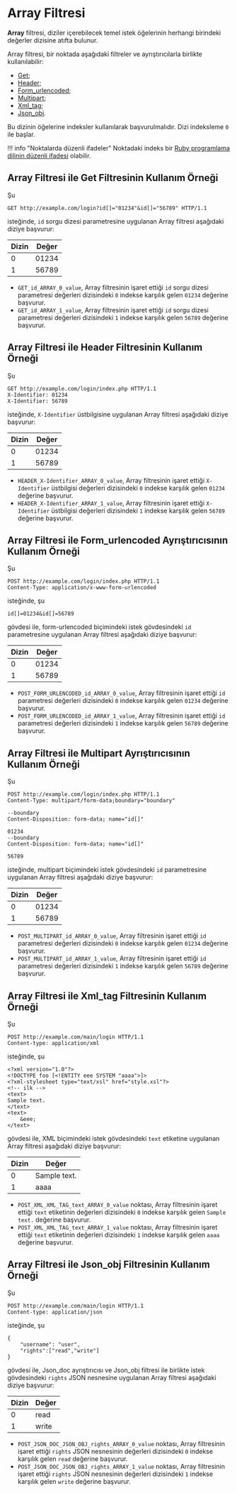 [link-ruby]:        http://ruby-doc.org/core-2.6.1/doc/regexp_rdoc.html

[anchor1]:      #the-example-of-using-the-get-filter-with-the-array-filter
[anchor2]:      #the-example-of-using-the-header-filter-with-the-array-filter
[anchor3]:      #the-example-of-using-the-form_urlencoded-parser-and-the-array-filter
[anchor4]:      #the-example-of-using-the-multipart-parser-and-the-array-filter
[anchor5]:      #the-example-of-using-the-xml_tag-filter-and-the-array-filter
[anchor6]:      #the-example-of-using-the-json_obj-filter-and-the-array-filter


# Array Filtresi

**Array** filtresi, diziler içerebilecek temel istek öğelerinin herhangi birindeki değerler dizisine atıfta bulunur.

Array filtresi, bir noktada aşağıdaki filtreler ve ayrıştırıcılarla birlikte kullanılabilir:
* [Get][anchor1];
* [Header][anchor2];
* [Form_urlencoded][anchor3];
* [Multipart][anchor4];
* [Xml_tag][anchor5];
* [Json_obj][anchor6].

Bu dizinin öğelerine indeksler kullanılarak başvurulmalıdır. Dizi indeksleme `0` ile başlar.

!!! info "Noktalarda düzenli ifadeler"
    Noktadaki indeks bir [Ruby programlama dilinin düzenli ifadesi][link-ruby] olabilir.  

## Array Filtresi ile Get Filtresinin Kullanım Örneği

Şu

```
GET http://example.com/login?id[]="01234"&id[]="56789" HTTP/1.1
```

isteğinde, `id` sorgu dizesi parametresine uygulanan Array filtresi aşağıdaki diziye başvurur:

| Dizin  | Değer    |
|--------|----------|
| 0      | 01234    |
| 1      | 56789    |

* `GET_id_ARRAY_0_value`, Array filtresinin işaret ettiği `id` sorgu dizesi parametresi değerleri dizisindeki `0` indekse karşılık gelen `01234` değerine başvurur.
* `GET_id_ARRAY_1_value`, Array filtresinin işaret ettiği `id` sorgu dizesi parametresi değerleri dizisindeki `1` indekse karşılık gelen `56789` değerine başvurur.

## Array Filtresi ile Header Filtresinin Kullanım Örneği

Şu

```
GET http://example.com/login/index.php HTTP/1.1
X-Identifier: 01234
X-Identifier: 56789
```

isteğinde, `X-Identifier` üstbilgisine uygulanan Array filtresi aşağıdaki diziye başvurur:

| Dizin  | Değer    |
|--------|----------|
| 0      | 01234    |
| 1      | 56789    |

* `HEADER_X-Identifier_ARRAY_0_value`, Array filtresinin işaret ettiği `X-Identifier` üstbilgisi değerleri dizisindeki `0` indekse karşılık gelen `01234` değerine başvurur.
* `HEADER_X-Identifier_ARRAY_1_value`, Array filtresinin işaret ettiği `X-Identifier` üstbilgisi değerleri dizisindeki `1` indekse karşılık gelen `56789` değerine başvurur.

## Array Filtresi ile Form_urlencoded Ayrıştırıcısının Kullanım Örneği

Şu

```
POST http://example.com/login/index.php HTTP/1.1
Content-Type: application/x-www-form-urlencoded
```

isteğinde, şu

```
id[]=01234&id[]=56789
```

gövdesi ile, form-urlencoded biçimindeki istek gövdesindeki `id` parametresine uygulanan Array filtresi aşağıdaki diziye başvurur:

| Dizin  | Değer    |
|--------|----------|
| 0      | 01234    |
| 1      | 56789    |

* `POST_FORM_URLENCODED_id_ARRAY_0_value`, Array filtresinin işaret ettiği `id` parametresi değerleri dizisindeki `0` indekse karşılık gelen `01234` değerine başvurur.
* `POST_FORM_URLENCODED_id_ARRAY_1_value`, Array filtresinin işaret ettiği `id` parametresi değerleri dizisindeki `1` indekse karşılık gelen `56789` değerine başvurur.

## Array Filtresi ile Multipart Ayrıştırıcısının Kullanım Örneği

Şu

```
POST http://example.com/login/index.php HTTP/1.1
Content-Type: multipart/form-data;boundary="boundary" 

--boundary 
Content-Disposition: form-data; name="id[]" 

01234 
--boundary 
Content-Disposition: form-data; name="id[]"

56789
```

isteğinde, multipart biçimindeki istek gövdesindeki `id` parametresine uygulanan Array filtresi aşağıdaki diziye başvurur:

| Dizin  | Değer    |
|--------|----------|
| 0      | 01234    |
| 1      | 56789    |

* `POST_MULTIPART_id_ARRAY_0_value`, Array filtresinin işaret ettiği `id` parametresi değerleri dizisindeki `0` indekse karşılık gelen `01234` değerine başvurur.
* `POST_MULTIPART_id_ARRAY_1_value`, Array filtresinin işaret ettiği `id` parametresi değerleri dizisindeki `1` indekse karşılık gelen `56789` değerine başvurur.

## Array Filtresi ile Xml_tag Filtresinin Kullanım Örneği

Şu

```
POST http://example.com/main/login HTTP/1.1
Content-type: application/xml
```

isteğinde, şu

```
<?xml version="1.0"?>
<!DOCTYPE foo [<!ENTITY eee SYSTEM "aaaa">]>
<?xml-stylesheet type="text/xsl" href="style.xsl"?>
<!-- ilk -->
<text>
Sample text.
</text>
<text>
    &eee;
</text>
```

gövdesi ile, XML biçimindeki istek gövdesindeki `text` etiketine uygulanan Array filtresi aşağıdaki diziye başvurur:

| Dizin  | Değer        |
|--------|--------------|
| 0      | Sample text. |
| 1      | aaaa         |

* `POST_XML_XML_TAG_text_ARRAY_0_value` noktası, Array filtresinin işaret ettiği `text` etiketinin değerleri dizisindeki `0` indekse karşılık gelen `Sample text.` değerine başvurur.
* `POST_XML_XML_TAG_text_ARRAY_1_value` noktası, Array filtresinin işaret ettiği `text` etiketinin değerleri dizisindeki `1` indekse karşılık gelen `aaaa` değerine başvurur.

## Array Filtresi ile Json_obj Filtresinin Kullanım Örneği

Şu

```
POST http://example.com/main/login HTTP/1.1
Content-type: application/json
```

isteğinde, şu

```
{
    "username": "user",
    "rights":["read","write"]
}
```

gövdesi ile, Json_doc ayrıştırıcısı ve Json_obj filtresi ile birlikte istek gövdesindeki `rights` JSON nesnesine uygulanan Array filtresi aşağıdaki diziye başvurur:

| Dizin  | Değer    |
|--------|----------|
| 0      | read     |
| 1      | write    |

* `POST_JSON_DOC_JSON_OBJ_rights_ARRAY_0_value` noktası, Array filtresinin işaret ettiği `rights` JSON nesnesinin değerleri dizisindeki `0` indekse karşılık gelen `read` değerine
başvurur.
* `POST_JSON_DOC_JSON_OBJ_rights_ARRAY_1_value` noktası, Array filtresinin işaret ettiği `rights` JSON nesnesinin değerleri dizisindeki `1` indekse karşılık gelen `write` değerine başvurur.